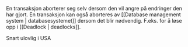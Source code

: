 En transaksjon aborterer seg selv dersom den vil angre på endringer den har gjort. En transaksjon kan også aborteres av [[Database management system | databasesystemet]] dersom det blir nødvendig. F.eks. for å løse opp i [[Deadlock | deadlocks]].

Snart ulovlig i USA